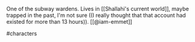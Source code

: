 One of the subway wardens. Lives in [[Shallahi's current world]], maybe trapped in the past, I'm not sure ((I really thought that that account had existed for more than 13 hours)). [[@iam-emmet]] 

#characters 